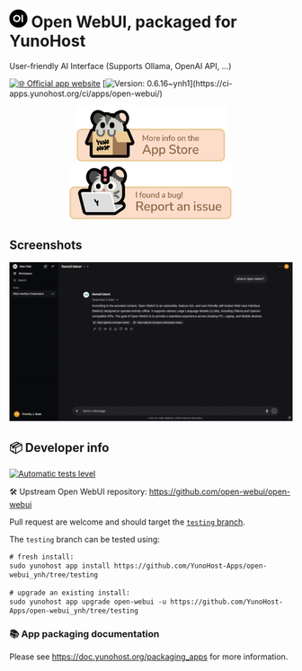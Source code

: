 <!--
N.B.: This README was automatically generated by <https://github.com/YunoHost/apps_tools/blob/main/readme_generator>
It shall NOT be edited by hand.
-->

<h1>
  <img src="https://raw.githubusercontent.com/YunoHost/apps/main/logos/open-webui.png" width="32px" alt="Logo of Open WebUI">
  Open WebUI, packaged for YunoHost
</h1>

User-friendly AI Interface (Supports Ollama, OpenAI API, ...)

[![🌐 Official app website](https://img.shields.io/badge/Official_app_website-darkgreen?style=for-the-badge)](https://openwebui.com/)
[![Version: 0.6.16~ynh1](https://img.shields.io/badge/Version-0.6.16~ynh1-rgba(0,150,0,1)?style=for-the-badge)](https://ci-apps.yunohost.org/ci/apps/open-webui/)

<div align="center">
<a href="https://apps.yunohost.org/app/open-webui"><img height="100px" src="https://github.com/YunoHost/yunohost-artwork/raw/refs/heads/main/badges/neopossum-badges/badge_more_info_on_the_appstore.svg"/></a>
<a href="https://github.com/YunoHost-Apps/open-webui_ynh/issues"><img height="100px" src="https://github.com/YunoHost/yunohost-artwork/raw/refs/heads/main/badges/neopossum-badges/badge_report_an_issue.svg"/></a>
</div>


## Screenshots
![Screenshot of Open WebUI](./doc/screenshots/openwebui.jpg)

## 📦 Developer info

[![Automatic tests level](https://apps.yunohost.org/badge/cilevel/open-webui)](https://ci-apps.yunohost.org/ci/apps/open-webui/)

🛠️ Upstream Open WebUI repository: <https://github.com/open-webui/open-webui>

Pull request are welcome and should target the [`testing` branch](https://github.com/YunoHost-Apps/open-webui_ynh/tree/testing).

The `testing` branch can be tested using:
```
# fresh install:
sudo yunohost app install https://github.com/YunoHost-Apps/open-webui_ynh/tree/testing

# upgrade an existing install:
sudo yunohost app upgrade open-webui -u https://github.com/YunoHost-Apps/open-webui_ynh/tree/testing
```

### 📚 App packaging documentation

Please see <https://doc.yunohost.org/packaging_apps> for more information.